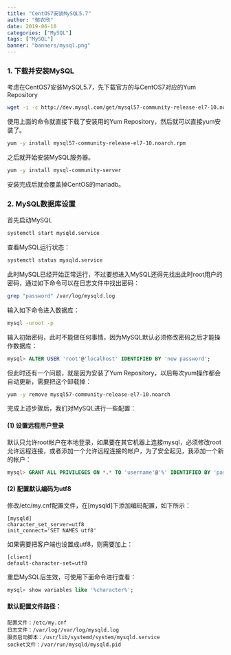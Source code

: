 ```yaml
---
title: "CentOS7安装MySQL5.7"
author: "郁农欣"
date: 2019-06-10
categories: ["MySQL"]
tags: ["MySQL"]
banner: "banners/mysql.png"
---
```


### 1. 下载并安装MySQL
考虑在CentOS7安装MySQL5.7，先下载官方的与CentOS7对应的Yum Repository
```bash
wget -i -c http://dev.mysql.com/get/mysql57-community-release-el7-10.noarch.rpm
```
使用上面的命令就直接下载了安装用的Yum Repository，然后就可以直接yum安装了。
```bash
yum -y install mysql57-community-release-el7-10.noarch.rpm
```
之后就开始安装MySQL服务器。
```bash
yum -y install mysql-community-server
```
安装完成后就会覆盖掉CentOS的mariadb。

### 2. MySQL数据库设置
首先启动MySQL
```bash
systemctl start mysqld.service
```
查看MySQL运行状态：
```bash
systemctl status mysqld.service
```
此时MySQL已经开始正常运行，不过要想进入MySQL还得先找出此时root用户的密码，通过如下命令可以在日志文件中找出密码：
```bash
grep "password" /var/log/mysqld.log
```
输入如下命令进入数据库：
```bash
mysql -uroot -p
```
输入初始密码，此时不能做任何事情，因为MySQL默认必须修改密码之后才能操作数据库：
```sql
mysql> ALTER USER 'root'@'localhost' IDENTIFIED BY 'new password';
```
但此时还有一个问题，就是因为安装了Yum Repository，以后每次yum操作都会自动更新，需要把这个卸载掉：
```bash
yum -y remove mysql57-community-release-el7-10.noarch
```
完成上述步骤后，我们对MySQL进行一些配置：
#### (1) 设置远程用户登录
默认只允许root帐户在本地登录，如果要在其它机器上连接mysql，必须修改root允许远程连接，或者添加一个允许远程连接的帐户，为了安全起见，我添加一个新的帐户：
```sql
mysql> GRANT ALL PRIVILEGES ON *.* TO 'username'@'%' IDENTIFIED BY 'password' WITH GRANT OPTION;
```
#### (2) 配置默认编码为utf8
修改/etc/my.cnf配置文件，在[mysqld]下添加编码配置，如下所示：
```
[mysqld]
character_set_server=utf8
init_connect='SET NAMES utf8'
```
如果需要把客户端也设置成utf8，则需要加上：
```
[client]
default-character-set=utf8
```
重启MySQL后生效，可使用下面命令进行查看：
```sql
mysql> show variables like '%character%';
```

#### 默认配置文件路径：
``` 
配置文件：/etc/my.cnf 
日志文件：/var/log//var/log/mysqld.log 
服务启动脚本：/usr/lib/systemd/system/mysqld.service 
socket文件：/var/run/mysqld/mysqld.pid
```